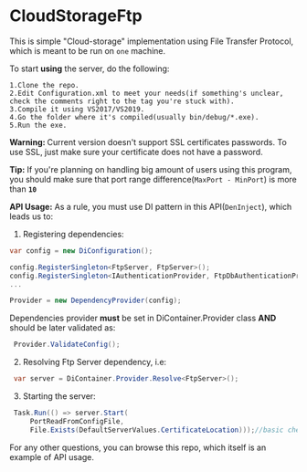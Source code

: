 # CloudStorageFtp
This is simple "Cloud-storage" implementation using File Transfer Protocol, which is meant to be run on <code>one</code> machine.

To start <strong>using</strong> the server, do the following:
    
    1.Clone the repo.
    2.Edit Configuration.xml to meet your needs(if something's unclear, check the comments right to the tag you're stuck with).
    3.Compile it using VS2017/VS2019.
    4.Go the folder where it's compiled(usually bin/debug/*.exe).
    5.Run the exe.
<strong>Warning: </strong>Current version doesn't support SSL certificates passwords. To use SSL, just make sure your certificate does not have a password. 

<strong>Tip:</strong> If you're planning on handling big amount of users using this program, you should make sure that port range difference(<code>MaxPort - MinPort</code>) is more than <code><strong>10</strong></code>

<strong>API Usage:</strong>
As a rule, you must use DI pattern in this API(<code>DenInject</code>), which leads us to:
1. Registering dependencies:
  ```csharp
 var config = new DiConfiguration();
  
 config.RegisterSingleton<FtpServer, FtpServer>();
 config.RegisterSingleton<IAuthenticationProvider, FtpDbAuthenticationProvider>();
  ...
  
 Provider = new DependencyProvider(config);
```
Dependencies provider <strong>must</strong> be set in DiContainer.Provider class <strong>AND</strong> should be later validated as:
  ```csharp
   Provider.ValidateConfig();
 ```
 2. Resolving Ftp Server dependency, i.e:
   ```csharp
    var server = DiContainer.Provider.Resolve<FtpServer>();
   ```
 3. Starting the server:
   ```csharp
    Task.Run(() => server.Start(
        PortReadFromConfigFile, 
        File.Exists(DefaultServerValues.CertificateLocation)));//basic check to see if ssl encryption will be used.
   ```
 For any other questions, you can browse this repo, which itself is an example of API usage.

    
